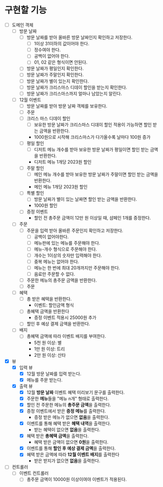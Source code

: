 # 구현할 기능
- [ ] 도메인 객체
  - [ ] 방문 날짜
    - [ ] 방문 날짜를 받아 올바른 방문 날짜인지 확인하고 저장한다.
      - [ ] 1이상 31이하의 값이어야 한다.
      - [ ] 정수여야 한다.
      - [ ] 공백이 없어야 한다.
      - [ ] 01, 02 같은 형식이면 안된다.
    - [ ] 방문 날짜가 평일인지 확인한다.
    - [ ] 방문 날짜가 주말인지 확인한다.
    - [ ] 방문 날짜가 별이 있는지 확인한다.
    - [ ] 방문 날짜가 크리스마스 디데이 할인을 받는지 확인한다.
    - [ ] 방문 날짜가 크리스마스까지 얼마나 남았는지 알린다.
  - [ ] 12월 이벤트
    - [ ] 방문 날짜를 받아 방문 날짜 객체를 보유한다.
    - [ ] 주문
    - [ ] 크리스 마스 디데이 할인
      - [ ] 보유한 방문 날짜가 크리스마스 디데이 할인 적용이 가능하면 할인 받는 금액을 반환한다.
      - 1000원으로 시작해 크리스마스가 다가올수록 날마다 100원 증가
    - [ ] 평일 할인
      - [ ] 디저트 메뉴 개수를 받아 보유한 방문 날짜가 평일이면 할인 받는 금액을 반환한다. 
      - 디저트 메뉴 1개당 2023원 할인
    - [ ] 주말 할인
      - [ ] 메인 메뉴 개수를 받아 보유한 방문 날짜가 주말이면 할인 받는 금액을 반환한다.
      - 메인 메뉴 1개당 2023원 할인
    - [ ] 특별 할인
      - [ ] 방문 날짜가 별이 있는 날짜면 할인 받는 금액을 반환한다.
      - 1000원 할인
    - [ ] 증정 이벤트
      - 할인 전 총주문 금액이 12만 원 이상일 때, 샴페인 1개를 증정한다.
  - [ ] 주문
    - [ ] 주문을 입력 받아 올바른 주문인지 확인하고 저장한다.
      - [ ] 공백이 없어야한다.
      - [ ] 메뉴판에 있는 메뉴를 주문해야 한다.
      - [ ] 메뉴-개수 형식으로 주문해야 한다.
      - [ ] 개수는 1이상의 숫자만 입력해야 한다.
      - [ ] 중복 메뉴는 없어야 한다.
      - [ ] 메뉴는 한 번에 최대 20개까지만 주문해야 한다.
      - [ ] 음료만 주문할 수 없다.
    - [ ] 주문한 메뉴의 총주문 금액을 반환한다.
    - [ ] 주문
  - [ ] 혜택
    - [ ] 총 받은 혜택을 반환한다.
      - 이벤트: 할인금액 형식
    - [ ] 총혜택 금액을 반환한다
      - 증정 이벤트 적용시 25000원 추가
    - [ ] 할인 후 예상 결제 금액을 반환한다.
  - [ ] 배지
    - [ ] 총혜택 금액에 따라 이벤트 배지를 부여한다.
      - 5천 원 이상: 별
      - 1만 원 이상: 트리
      - 2만 원 이상: 산타
- [x] 뷰
  - [x] 입력 뷰
    - [x] 12월 방문 날짜를 입력 받는다.
    - [x] 메뉴를 주문 받는다.
  - [x] 출력 뷰
    - [x] 12월 **방문 날짜** 이벤트 혜택 미리보기 문구를 출력한다.
    - [x] 주문한 **메뉴**들을 "메뉴 n개" 형태로 출력한다.
    - [x] 할인 전 주문한 메뉴의 **총주문 금액**을 출력한다.
    - [x] 증정 이벤트에서 받은 **증정 메뉴**를 출력한다.
      - 증정 받은 메뉴가 없으면 **없음**을 출력한다.
    - [x] 이벤트를 통해 혜택 받은 **혜택 내역**을 출력한다.
      - 받는 혜택이 없으면 **없음**을 출력한다.
    - [x] 혜택 받은 **총혜택 금액**을 출력한다.
      - 혜택 받은 금액이 없으면 **0원**을 출력한다.
    - [x] 이벤트를 통해 **할인 후 예상 결제 금액**을 출력한다.
    - [x] 혜택 받은 금액에 따라 **12월 이벤트 배지**를 출력한다
      - 받은 받지가 없으면 **없음**을 출력한다.
- [ ] 컨트롤러
  - [ ] 이벤트 컨트롤러
    - [ ] 총주문 금액이 10000원 이상이여야 이벤트가 적용된다.
